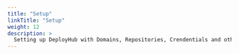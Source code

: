 ```yaml
---
title: "Setup"
linkTitle: "Setup"
weight: 12
description: >
  Setting up DeployHub with Domains, Repositories, Crendentials and other objects.
---
```



